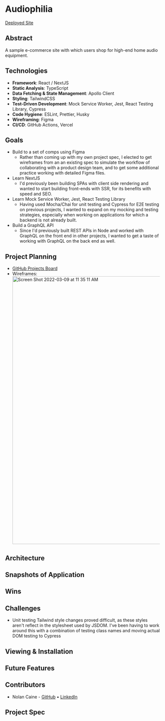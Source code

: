 # Audiophilia

[Deployed Site](https://audiophilia.vercel.app/)

## Abstract

A sample e-commerce site with which users shop for high-end home audio equipment.

## Technologies

- **Framework**: React / NextJS
- **Static Analysis**: TypeScript
- **Data Fetching & State Management**: Apollo Client
- **Styling**: TailwindCSS
- **Test-Driven Development**: Mock Service Worker, Jest, React Testing Library, Cypress
- **Code Hygiene**: ESLint, Prettier, Husky
- **Wireframing**: Figma
- **CI/CD**: GitHub Actions, Vercel

## Goals

- Build to a set of comps using Figma
  - Rather than coming up with my own project spec, I elected to get wireframes from an an existing spec to simulate the workflow of collaborating with a product design team, and to get some additional practice working with detailed Figma files.
- Learn NextJS
  - I'd previously been building SPAs with client side rendering and wanted to start building front-ends with SSR, for its benefits with speed and SEO.
- Learn Mock Service Worker, Jest, React Testing Library
  - Having used Mocha/Chai for unit testing and Cypress for E2E testing on previous projects, I wanted to expand on my mocking and testing strategies, especially when working on applications for which a backend is not already built.
- Build a GraphQL API
  - Since I'd previously built REST APIs in Node and worked with GraphQL on the front end in other projects, I wanted to get a taste of working with GraphQL on the back end as well.

## Project Planning

- [GitHub Projects Board](https://github.com/n0land0/audiophilia/projects/1)
- Wireframes:
  <img width="869" alt="Screen Shot 2022-03-09 at 11 35 11 AM" src="https://user-images.githubusercontent.com/79823098/157508346-2e177de4-ac00-45b5-8d8c-d91d0f7eb46d.png">

## Architecture

## Snapshots of Application

## Wins

## Challenges

- Unit testing Tailwind style changes proved difficult, as these styles aren't reflect in the stylesheet used by JSDOM. I've been having to work around this with a combination of testing class names and moving actual DOM testing to Cypress

## Viewing & Installation

## Future Features

## Contributors

- Nolan Caine - [GitHub](https://github.com/n0land0) • [LinkedIn](https://www.linkedin.com/in/nolancaine/)

## Project Spec
